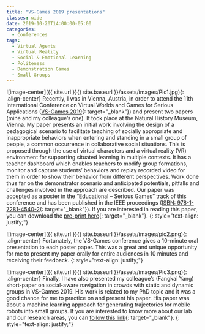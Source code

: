 ```yaml
---
title: "VS-Games 2019 presentations"
classes: wide
date: 2019-10-20T14:00:00-05:00
categories:
  - Conferences
tags:
  - Virtual Agents
  - Virtual Reality
  - Social & Emotional Learning
  - Politeness
  - Demonstration Games
  - Small Groups 
---
```

![image-center]({{ site.url }}{{ site.baseurl }}/assets/images/Pic1.jpg){: .align-center}
Recently, I was in Vienna, Austria, in order to attend the 11th International Conference on Virtual Worlds and Games for Serious Applications ([VS-Games 2019](https://vsgames.org/2019/){: target="_blank"}) and present two papers (mine and my colleague’s one). It took place at the Natural History Museum, Vienna. 
My paper presents an initial work involving the design of a pedagogical scenario to facilitate teaching of socially appropriate and inappropriate behaviors when entering and standing in a small group of people, a common occurrence in collaborative social situations. This is proposed through the use of virtual characters and a virtual reality (VR) environment for supporting situated learning in multiple contexts. It has a teacher dashboard which enables teachers to modify group formations, monitor and capture students’ behaviors and replay recorded video for them in order to show their behavior from different perspectives. Work done thus far on the demonstrator scenario and anticipated potentials, pitfalls and challenges involved in the approach are described. 
Our paper was accepted as a poster in the “Educational – Serious Games” track of this conference and has been published in the IEEE proceedings ([ISBN: 978-1-7281-4540-2](http://ieeexplore.ieee.org/stamp/stamp.jsp?tp=&arnumber=8864528&isnumber=8864508){: target="_blank"}). If you are interested in reading this paper, you can download the [pre-print here](https://www.researchgate.net/publication/335611803_Towards_Virtual_Agents_for_Supporting_Appropriate_Small_Group_Behaviors_in_Educational_Contexts){: target="_blank"}.
{: style="text-align: justify;"}

![image-center]({{ site.url }}{{ site.baseurl }}/assets/images/pic2.png){: .align-center}
Fortunately, the VS-Games conference gives a 10-minute oral presentation to each poster paper. This was a great and unique opportunity for me to present my paper orally for entire audiences in 10 minutes and receiving their feedback.
{: style="text-align: justify;"}

![image-center]({{ site.url }}{{ site.baseurl }}/assets/images/Pic3.png){: .align-center}
Finally, I have also presented my colleague’s (Fangkai Yang) short-paper on social-aware navigation in crowds with static and dynamic groups in VS-Games 2019. His work is related to my PhD topic and it was a good chance for me to practice on and present his paper. His paper was about a machine learning approach for generating trajectories for mobile robots into small groups. If you are interested to know more about our lab and our research areas, you can [follow this link](http://www.csc.kth.se/~chpeters/ESAL/research.html){: target="_blank"}.
{: style="text-align: justify;"}
